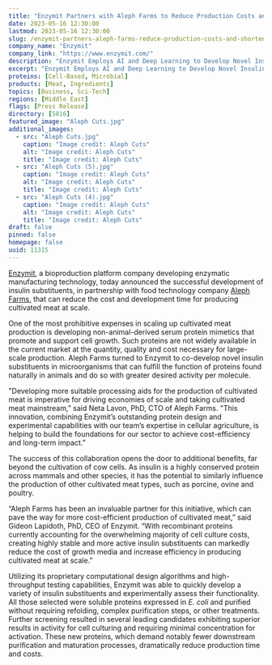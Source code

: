 ```yaml
---
title: "Enzymit Partners with Aleph Farms to Reduce Production Costs and Shorten Time-to-Market for Cultivated Meat"
date: 2023-05-16 12:30:00
lastmod: 2023-05-16 12:30:00
slug: /enzymit-partners-aleph-farms-reduce-production-costs-and-shorten-time-market-cultivated
company_name: "Enzymit"
company_link: "https://www.enzymit.com/"
description: "Enzymit Employs AI and Deep Learning to Develop Novel Insulin Substituents as Processing Aids for Cost-Efficient Cultivated Meat Production"
excerpt: "Enzymit Employs AI and Deep Learning to Develop Novel Insulin Substituents as Processing Aids for Cost-Efficient Cultivated Meat Production"
proteins: [Cell-Based, Microbial]
products: [Meat, Ingredients]
topics: [Business, Sci-Tech]
regions: [Middle East]
flags: [Press Release]
directory: [5816]
featured_image: "Aleph Cuts.jpg"
additional_images:
  - src: "Aleph Cuts.jpg"
    caption: "Image credit: Aleph Cuts"
    alt: "Image credit: Aleph Cuts"
    title: "Image credit: Aleph Cuts"
  - src: "Aleph Cuts (5).jpg"
    caption: "Image credit: Aleph Cuts"
    alt: "Image credit: Aleph Cuts"
    title: "Image credit: Aleph Cuts"
  - src: "Aleph Cuts (4).jpg"
    caption: "Image credit: Aleph Cuts"
    alt: "Image credit: Aleph Cuts"
    title: "Image credit: Aleph Cuts"
draft: false
pinned: false
homepage: false
uuid: 11315
---
```

<p><a href="https://www.enzymit.com/">Enzymit</a>, a bioproduction platform company developing enzymatic manufacturing technology, today announced the successful development of insulin substituents, in partnership with food technology company <a href="https://www.aleph-farms.com/">Aleph Farms</a><u>,</u> that can reduce the cost and development time for producing cultivated meat at scale.</p>
<p>One of the most prohibitive expenses in scaling up cultivated meat production is developing non-animal-derived serum protein mimetics that promote and support cell growth. Such proteins are not widely available in the current market at the quantity, quality and cost necessary for large-scale production. Aleph Farms turned to Enzymit to co-develop novel insulin substituents in microorganisms that can fulfill the function of proteins found naturally in animals and do so with greater desired activity per molecule.</p>
<p>"Developing more suitable processing aids for the production of cultivated meat is imperative for driving economies of scale and taking cultivated meat mainstream,” said Neta Lavon, PhD, CTO of Aleph Farms. "This innovation, combining Enzymit’s outstanding protein design and experimental capabilities with our team’s expertise in cellular agriculture, is helping to build the foundations for our sector to achieve cost-efficiency and long-term impact.”</p>
<p>The success of this collaboration opens the door to additional benefits, far beyond the cultivation of cow cells. As insulin is a highly conserved protein across mammals and other species, it has the potential to similarly influence the production of other cultivated meat types, such as porcine, ovine and poultry.</p>
<p>“Aleph Farms has been an invaluable partner for this initiative, which can pave the way for more cost-efficient production of cultivated meat,” said Gideon Lapidoth, PhD, CEO of Enzymit. “With recombinant proteins currently accounting for the overwhelming majority of cell culture costs, creating highly stable and more active insulin substituents can markedly reduce the cost of growth media and increase efficiency in producing cultivated meat at scale.”</p>
<p>Utilizing its proprietary computational design algorithms and high-throughput testing capabilities, Enzymit was able to quickly develop a variety of insulin substituents and experimentally assess their functionality. All those selected were soluble proteins expressed in <em>E. coli</em> and purified without requiring refolding, complex purification steps, or other treatments. Further screening resulted in several leading candidates exhibiting superior results in activity for cell culturing and requiring minimal concentration for activation. These new proteins, which demand notably fewer downstream purification and maturation processes, dramatically reduce production time and costs.</p>
